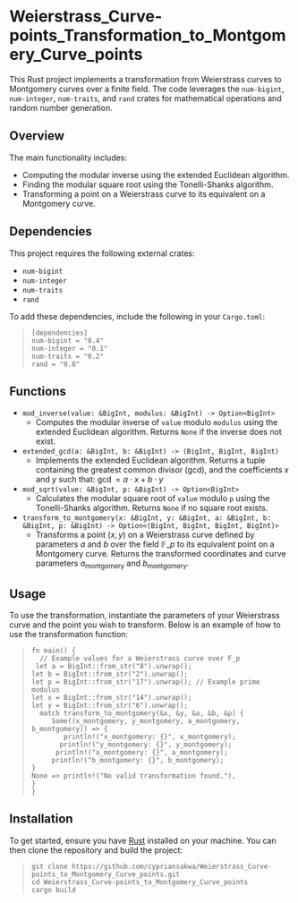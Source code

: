 # Weierstrass_Curve-points_Transformation_to_Montgomery_Curve_points

This Rust project implements a transformation from Weierstrass curves to Montgomery curves over a finite field. The code leverages the `num-bigint`, `num-integer`, `num-traits`, and `rand` crates for mathematical operations and random number generation.

## Overview

The main functionality includes:
- Computing the modular inverse using the extended Euclidean algorithm.
- Finding the modular square root using the Tonelli-Shanks algorithm.
- Transforming a point on a Weierstrass curve to its equivalent on a Montgomery curve.

## Dependencies

This project requires the following external crates:
- `num-bigint`
- `num-integer`
- `num-traits`
- `rand`

To add these dependencies, include the following in your `Cargo.toml`:

 >```
 >[dependencies]
 >num-bigint = "0.4"
 >num-integer = "0.1"
 >num-traits = "0.2"
 >rand = "0.8"
## Functions
- `mod_inverse(value: &BigInt, modulus: &BigInt) -> Option<BigInt>`
  - Computes the modular inverse of `value` modulo `modulus` using the extended Euclidean algorithm. Returns `None` if the inverse does not exist.
- `extended_gcd(a: &BigInt, b: &BigInt) -> (BigInt, BigInt, BigInt)`
  - Implements the extended Euclidean algorithm. Returns a tuple containing the greatest common divisor (gcd), and the coefficients $x$ and $y$ such that:
    $\gcd=a\cdot x+b\cdot y$
- `mod_sqrt(value: &BigInt, p: &BigInt) -> Option<BigInt>`
  - Calculates the modular square root of `value` modulo `p` using the Tonelli-Shanks algorithm. Returns `None` if no square root exists.
- `transform_to_montgomery(x: &BigInt, y: &BigInt, a: &BigInt, b: &BigInt, p: &BigInt) -> Option<(BigInt, BigInt, BigInt, BigInt)>`
  - Transforms a point $(x,y)$ on a Weierstrass curve defined by parameters $a$ and $b$ over the field $\mathbb{F}\_p$ to its equivalent point on a Montgomery curve. Returns the transformed coordinates and curve parameters 
$a_{\text{montgomery}}$ and $b_{\text{montgomery}}$.
## Usage
To use the transformation, instantiate the parameters of your Weierstrass curve and the point you wish to transform. Below is an example of how to use the transformation function:
>```
>fn main() {
>   // Example values for a Weierstrass curve over F_p
>  let a = BigInt::from_str("8").unwrap();
> let b = BigInt::from_str("2").unwrap();
>let p = BigInt::from_str("17").unwrap(); // Example prime modulus
>let x = BigInt::from_str("14").unwrap();
>let y = BigInt::from_str("6").unwrap();
>   match transform_to_montgomery(&x, &y, &a, &b, &p) {
>      Some((x_montgomery, y_montgomery, a_montgomery, b_montgomery)) => {
>         println!("x_montgomery: {}", x_montgomery);
>        println!("y_montgomery: {}", y_montgomery);
>       println!("a_montgomery: {}", a_montgomery);
>      println!("b_montgomery: {}", b_montgomery);
> }
>None => println!("No valid transformation found."),
>}
>}
## Installation

To get started, ensure you have [Rust](https://www.rust-lang.org/tools/install) installed on your machine. You can then clone the repository and build the project:

  >```
  > git clone https://github.com/cypriansakwa/Weierstrass_Curve-points_to_Montgomery_Curve_points.git
   >cd Weierstrass_Curve-points_to_Montgomery_Curve_points
   >cargo build
